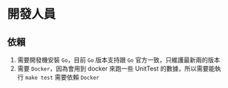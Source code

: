 # 開發人員

## 依賴

1. 需要開發機安裝 `Go`，目前 `Go` 版本支持跟 `Go` 官方一致，只維護最新兩的版本
1. 需要 `Docker`，因為會用到 docker 來跑一些 UnitTest 的數據，所以需要能執行 `make test` 需要依賴 `Docker`
